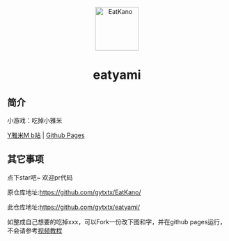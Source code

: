 <p align="center">
  <a href="https://gytxtx.github.io/eatyami"><img src="https://github.com/gytxtx/eatyami/blob/main/static/image/ClickBefore.png?raw=true" width="100" height="100" alt="EatKano"></a>
</p>
<div align="center">

# eatyami


</div>


## 简介

小游戏：吃掉小雅米

[Y雅米M b站](https://space.bilibili.com/284572130)
|
[Github Pages](https://gytxtx.github.io/eatyami/)


## 其它事项

点下star吧~ 欢迎pr代码

原仓库地址:https://github.com/gytxtx/EatKano/

此仓库地址:https://github.com/gytxtx/eatyami/

如整成自己想要的吃掉xxx，可以Fork一份改下图和字，并在github pages运行，不会请参考[视频教程](https://www.bilibili.com/video/BV1jT4y1y7kA)
